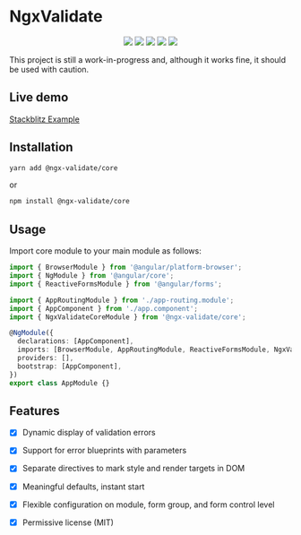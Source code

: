 # NgxValidate

<p align="center">
  <img src="https://github.com/ng-turkey/ngx-validate/workflows/Lint%20&%20Test%20&%20Build/badge.svg"/>
  <a href="https://codeclimate.com/github/ng-turkey/ngx-validate/maintainability"><img src="https://api.codeclimate.com/v1/badges/1e3e683f0e67e72d7066/maintainability" /></a>
  <a href="https://codeclimate.com/github/ng-turkey/ngx-validate/test_coverage"><img src="https://api.codeclimate.com/v1/badges/1e3e683f0e67e72d7066/test_coverage" /></a>
  <img src="https://img.shields.io/github/license/ng-turkey/ngx-validate.svg" />
  <a href="https://twitter.com/ngTurkiye"><img src="https://img.shields.io/twitter/follow/ngTurkiye.svg?label=Follow"/></a>
</p>

This project is still a work-in-progress and, although it works fine, it should be used with caution.

## Live demo

[Stackblitz Example](https://stackblitz.com/edit/ngx-validate)

## Installation

```bash
yarn add @ngx-validate/core
```

or

```bash
npm install @ngx-validate/core
```

## Usage

Import core module to your main module as follows:

```typescript
import { BrowserModule } from '@angular/platform-browser';
import { NgModule } from '@angular/core';
import { ReactiveFormsModule } from '@angular/forms';

import { AppRoutingModule } from './app-routing.module';
import { AppComponent } from './app.component';
import { NgxValidateCoreModule } from '@ngx-validate/core';

@NgModule({
  declarations: [AppComponent],
  imports: [BrowserModule, AppRoutingModule, ReactiveFormsModule, NgxValidateCoreModule.forRoot()],
  providers: [],
  bootstrap: [AppComponent],
})
export class AppModule {}
```

## Features

- [x] Dynamic display of validation errors

- [x] Support for error blueprints with parameters

- [x] Separate directives to mark style and render targets in DOM

- [x] Meaningful defaults, instant start

- [x] Flexible configuration on module, form group, and form control level

- [x] Permissive license (MIT)
